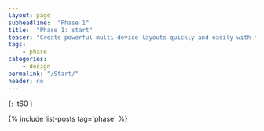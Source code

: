 ```yaml
---
layout: page
subheadline:  "Phase 1"
title:  "Phase 1: start"
teaser: "Create powerful multi-device layouts quickly and easily with the 12-column, nest-able Foundation grid."
tags:
    - phase
categories:
    - design
permalink: "/Start/"
header: no
---
```


{: .t60 }

{% include list-posts tag='phase' %}
